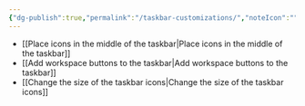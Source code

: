 ```yaml
---
{"dg-publish":true,"permalink":"/taskbar-customizations/","noteIcon":""}
---
```


- [[Place icons in the middle of the taskbar\|Place icons in the middle of the taskbar]]
- [[Add workspace buttons to the taskbar\|Add workspace buttons to the taskbar]]
- [[Change the size of the taskbar icons\|Change the size of the taskbar icons]]